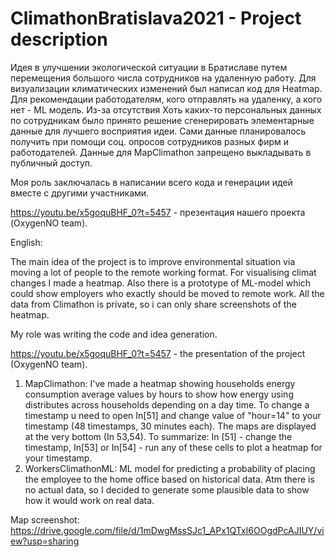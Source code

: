 # ClimathonBratislava2021 - Project description

Идея в улучшении экологической ситуации в Братиславе путем перемещения большого числа сотрудников на удаленную работу. Для визуализации климатических изменений был написал код для Heatmap. Для рекомендации работодателям, кого отправлять на удаленку, а кого нет - ML модель. Из-за отсутствия Хоть каких-то персональных данных по сотрудникам было принято решение сгенерировать элементарные данные для лучшего восприятия идеи. Сами данные планировалось получить при помощи соц. опросов сотрудников разных фирм и работодателей. Данные для MapClimathon запрещено выкладывать в публичный доступ.

Моя роль заключалась в написании всего кода и генерации идей вместе с другими участниками.

https://youtu.be/x5goquBHF_0?t=5457 - презентация нашего проекта (OxygenNO team). 

English:

The main idea of the project is to improve environmental situation via moving a lot of people to the remote working format. For visualising climat changes I made a heatmap. Also there is a prototype of ML-model which could show employers who exactly should be moved to remote work. All the data from Climathon is private, so i can only share screenshots of the heatmap. 

My role was writing the code and idea generation.

https://youtu.be/x5goquBHF_0?t=5457 - the presentation of the project (OxygenNO team).


1) MapClimathon:
I've made a heatmap showing households energy consumption average values by hours to show how energy using distributes across households depending on a day time. To change a timestamp u need to open In[51] and change value of "hour=14" to your timestamp (48 timestamps, 30 minutes each). The maps are displayed at the very bottom (In 53,54). To summarize: In [51] - change the timestamp, In[53] or In[54] - run any of these cells to plot a heatmap for your timestamp.
2) WorkersClimathonML:
ML model for predicting a probability of placing the employee to the home office based on historical data. Atm there is no actual data, so I decided to generate some plausible data to show how it would work on real data.

Map screenshot: https://drive.google.com/file/d/1mDwgMssSJc1_APx1QTxI6OOgdPcAJIUY/view?usp=sharing
